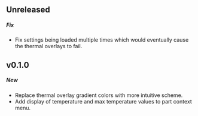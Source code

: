 ## Unreleased
##### Fix
- Fix settings being loaded multiple times which would eventually cause the thermal overlays to fail.

## v0.1.0
##### New
- Replace thermal overlay gradient colors with more intuitive scheme.
- Add display of temperature and max temperature values to part context menu.
